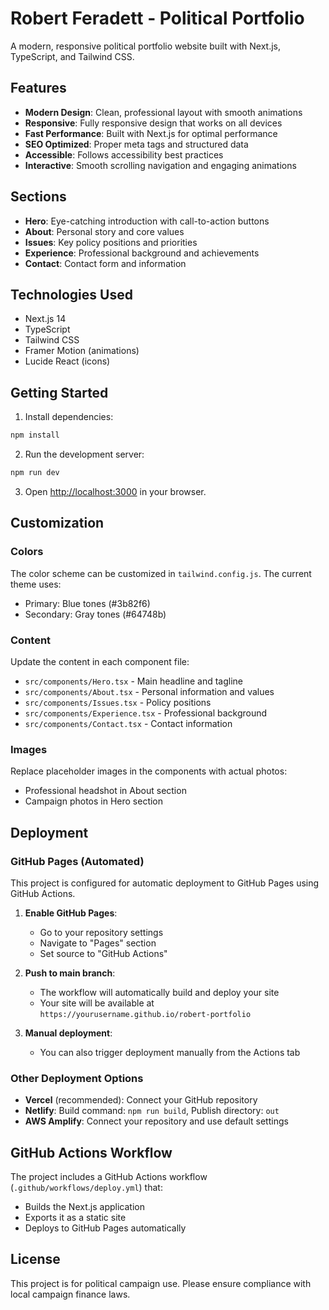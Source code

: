 # Robert Feradett - Political Portfolio

A modern, responsive political portfolio website built with Next.js, TypeScript, and Tailwind CSS.

## Features

- **Modern Design**: Clean, professional layout with smooth animations
- **Responsive**: Fully responsive design that works on all devices
- **Fast Performance**: Built with Next.js for optimal performance
- **SEO Optimized**: Proper meta tags and structured data
- **Accessible**: Follows accessibility best practices
- **Interactive**: Smooth scrolling navigation and engaging animations

## Sections

- **Hero**: Eye-catching introduction with call-to-action buttons
- **About**: Personal story and core values
- **Issues**: Key policy positions and priorities
- **Experience**: Professional background and achievements
- **Contact**: Contact form and information

## Technologies Used

- Next.js 14
- TypeScript
- Tailwind CSS
- Framer Motion (animations)
- Lucide React (icons)

## Getting Started

1. Install dependencies:
```bash
npm install
```

2. Run the development server:
```bash
npm run dev
```

3. Open [http://localhost:3000](http://localhost:3000) in your browser.

## Customization

### Colors
The color scheme can be customized in `tailwind.config.js`. The current theme uses:
- Primary: Blue tones (#3b82f6)
- Secondary: Gray tones (#64748b)

### Content
Update the content in each component file:
- `src/components/Hero.tsx` - Main headline and tagline
- `src/components/About.tsx` - Personal information and values
- `src/components/Issues.tsx` - Policy positions
- `src/components/Experience.tsx` - Professional background
- `src/components/Contact.tsx` - Contact information

### Images
Replace placeholder images in the components with actual photos:
- Professional headshot in About section
- Campaign photos in Hero section

## Deployment

### GitHub Pages (Automated)

This project is configured for automatic deployment to GitHub Pages using GitHub Actions.

1. **Enable GitHub Pages**:
   - Go to your repository settings
   - Navigate to "Pages" section
   - Set source to "GitHub Actions"

2. **Push to main branch**:
   - The workflow will automatically build and deploy your site
   - Your site will be available at `https://yourusername.github.io/robert-portfolio`

3. **Manual deployment**:
   - You can also trigger deployment manually from the Actions tab

### Other Deployment Options

- **Vercel** (recommended): Connect your GitHub repository
- **Netlify**: Build command: `npm run build`, Publish directory: `out`
- **AWS Amplify**: Connect your repository and use default settings

## GitHub Actions Workflow

The project includes a GitHub Actions workflow (`.github/workflows/deploy.yml`) that:
- Builds the Next.js application
- Exports it as a static site
- Deploys to GitHub Pages automatically

## License

This project is for political campaign use. Please ensure compliance with local campaign finance laws.
